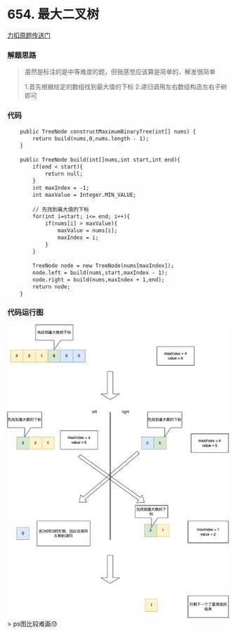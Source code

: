 # 654. 最大二叉树

[力扣原题传送门](https://leetcode-cn.com/problems/maximum-binary-tree/)


### 解题思路

> 虽然是标注的是中等难度的题，但我感觉应该算是简单的，解发很简单</p>
> 1.首先根据给定的数组找到最大值的下标
> 2.递归调用左右数组构造左右子树即可


### 代码

```
    public TreeNode constructMaximumBinaryTree(int[] nums) {
        return build(nums,0,nums.length - 1);
    }

    public TreeNode build(int[]nums,int start,int end){
        if(end < start){
            return null;
        }
        int maxIndex = -1;
        int maxValue = Integer.MIN_VALUE;

        // 先找到最大值的下标
        for(int i=start; i<= end; i++){
            if(nums[i] > maxValue){
                maxValue = nums[i];
                maxIndex = i;
            }
        }

        TreeNode node = new TreeNode(nums[maxIndex]);
        node.left = build(nums,start,maxIndex - 1);
        node.right = build(nums,maxIndex + 1,end);
        return node;
    }
```



### 代码运行图
<img src="./resources/654图解.png" style="margin: 0 auto; width: 600px;" />
> ps图比较难画😓
